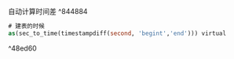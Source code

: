 自动计算时间差 ^844884
```sql
# 建表的时候
as(sec_to_time(timestampdiff(second, 'begint','end'))) virtual
```

^48ed60
